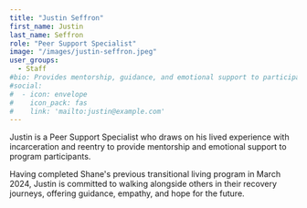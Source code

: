 ```yaml
---
title: "Justin Seffron"
first_name: Justin
last_name: Seffron
role: "Peer Support Specialist"
image: "/images/justin-seffron.jpeg"
user_groups:
  - Staff
#bio: Provides mentorship, guidance, and emotional support to participants, using lived experience with incarceration and successful reentry to foster connection and encouragement.
#social:
#  - icon: envelope
#    icon_pack: fas
#    link: 'mailto:justin@example.com'
---
```


Justin is a Peer Support Specialist who draws on his lived experience with incarceration and reentry to provide mentorship and emotional support to program participants. 

Having completed Shane's previous transitional living program in March 2024, Justin is committed to walking alongside others in their recovery journeys, offering guidance, empathy, and hope for the future.